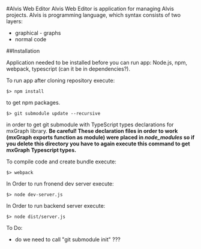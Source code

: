 #Alvis Web Editor
Alvis Web Editor is application for managing Alvis projects. Alvis is programming language, which syntax consists of two layers:
- graphical - graphs
- normal code   

##Installation

Application needed to be installed before you can run app: Node.js, npm, webpack, typescript (can it be in dependencies?).

To run app after cloning repository execute:
```
$> npm install
```
to get npm packages.

```
$> git submodule update --recursive
```
in order to get git submodule with TypeScript types declarations for mxGraph library.
**Be careful! These declaration files in order to work (mxGraph exports function as module) were placed in _node\_modules_ so if you delete this directory you have to again execute this command to get mxGraph Typescript types.**

To compile code and create bundle execute:
```
$> webpack
```

In Order to run fronend dev server execute:
```
$> node dev-server.js
```

In Order to run backend server execute:
```
$> node dist/server.js
```


To Do:
- do we need to call "git submodule init" ???
    